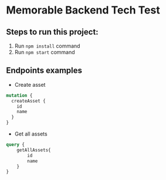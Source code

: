 # Memorable Backend Tech Test

## Steps to run this project:

1. Run `npm install` command
2. Run `npm start` command


## Endpoints examples
- Create asset
```graphql
mutation {
  createAsset {
    id
    name
  }
}
```

- Get all assets
```graphql
query {
    getAllAssets{
        id
        name
    }
}
```
